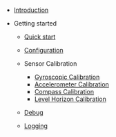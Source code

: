 <!-- docs/_sidebar.md -->

- [Introduction](/)

- Getting started

  - [Quick start](quickstart.md)
  - [Configuration](configuration.md)
  - Sensor Calibration
  
    - [Gyroscopic Calibration](gyro_calib.md)
    - [Accelerometer Calibration](accel_calib.md)
    - [Compass Calibration](mag_calib.md)
    - [Level Horizon Calibration](level_calib.md)

  - [Debug](debug.md)
  - [Logging](logging.md)